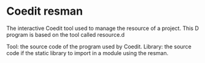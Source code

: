 Coedit resman
=============

The interactive Coedit tool used to manage the resource of a project.
This D program is based on the tool called resource.d

Tool: the source code of the program used by Coedit.
Library: the source code if the static library to import in a module using the resman.